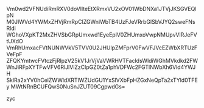 Vm0wd2VFNUdiRmRXV0doVllteEtXRmxVU2xOV01WbDNXa1JTVjJKSGVEQlpN
M0JIWVd4YWMxZHVjRmRpClZGWnlWbTB4UzFJeVRrbGlSbVJYQ2sweFNsRldi
WGhoVXpKT2MxZHVSbGRpUmxwd1EyeEplV0ZHUmxoVwpNMUpvVlRJeFVtUXdO
VmRhUmxacFVtNUNWVkV5TVV0U2JHUlpZMFprV0FwVFJVcEZWbXRTUzFVeFpF
ZFQKYmtwcFVtczFjRlpzV25kV1JrVjVaVWRHVTFacldsWldiWGhMVkdkd2FW
WnJiRFpXYTFwVFV6RlJlVlZzClpGZ0tZa1phVDFWc2FGTlNWbXh6Vld4YWJH
SklRa2xYV0hCelZWWldXRTlWZUdGU1YxSlVXbFpHZGxNeQpTa2xTYld0TFEy
MWtNRnBCUFQwS0NuSnJZUT09CgpwdGs=

zyc